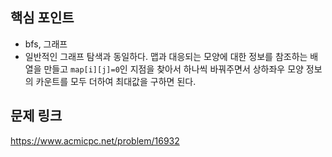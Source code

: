 ## 핵심 포인트

- bfs, 그래프
- 일반적인 그래프 탐색과 동일하다. 맵과 대응되는 모양에 대한 정보를 참조하는 배열을 만들고 `map[i][j]=0`인 지점을 찾아서 하나씩 바꿔주면서 상하좌우 모양 정보의 카운트를 모두 더하여 최대값을 구하면 된다.

## 문제 링크

https://www.acmicpc.net/problem/16932